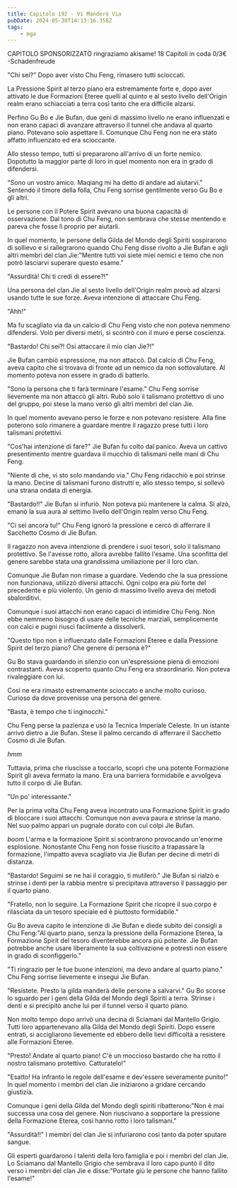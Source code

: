 ```yaml
---
title: Capitolo 192 - Vi Manderò Via
pubDate: 2024-05-30T14:13:16.358Z
tags:
    - mga
---
```



CAPITOLO SPONSORIZZATO</strong> ringraziamo akisame!
18 Capitoli in coda 0/3€
-Schadenfreude


"Chi sei?" Dopo aver visto Chu Feng, rimasero tutti scioccati.


La Pressione Spirit al terzo piano era estremamente forte e, dopo aver attivato le due Formazioni Eteree quelli al quinto e al sesto livello dell'Origin realm erano schiacciati a terra così tanto che era difficile alzarsi.


Perfino Gu Bo e Jie Bufan, due geni di massimo livello ne erano influenzati e non erano capaci di avanzare attraverso il tunnel che andava al quarto piano. Potevano solo aspettare lì. Comunque Chu Feng non ne era stato affatto influenzato ed era scioccante.


Allo stesso tempo, tutti si prepararono all'arrivo di un forte nemico. Dopotutto la maggior parte di loro in quel momento non era in grado di difendersi.


"Sono un vostro amico. Maqiang mi ha detto di andare ad aiutarvi." Sentendo il timore della folla, Chu Feng sorrise gentilmente verso Gu Bo e gli altri.


Le persone con il Potere Spirit avevano una buona capacità di osservazione. Dal tono di Chu Feng, non sembrava che stesse mentendo e pareva che fosse lì proprio per aiutarli.


In quel momento, le persone della Gilda del Mondo degli Spiriti sospirarono di sollievo e si rallegrarono quando Chu Feng disse rivolto a Jie Bufan e agli altri membri del clan Jie:"Mentre tutti voi siete miei nemici e temo che non potrò lasciarvi superare questo esame."


"Assurdità! Chi ti credi di essere?!"


Una persona del clan Jie al sesto livello dell'Origin realm provò ad alzarsi usando tutte le sue forze. Aveva intenzione di attaccare Chu Feng.


"Ahh!"


Ma fu scagliato via da un calcio di Chu Feng visto che non poteva nemmeno difendersi. Volò per diversi metri, si scontrò con il muro e perse coscienza.


"Bastardo! Chi sei?! Osi attaccare il mio clan Jie?!"


Jie Bufan cambiò espressione, ma non attaccò. Dal calcio di Chu Feng, aveva capito che si trovava di fronte ad un nemico da non sottovalutare. Al momento poteva non essere in grado di batterlo.


"Sono la persona che ti farà terminare l'esame." Chu Feng sorrise lievemente ma non attaccò gli altri. Rubò solo il talismano protettivo di uno del gruppo, poi stese la mano verso gli altri membri del clan Jie.


In quel momento avevano perso le forze e non potevano resistere. Alla fine poterono solo rimanere a guardare mentre il ragazzo prese tutti i loro talismani protettivi.


"Cos'hai intenzione di fare?" Jie Bufan fu colto dal panico. Aveva un cattivo presentimento mentre guardava il mucchio di talismani nelle mani di Chu Feng.


"Niente di che, vi sto solo mandando via." Chu Feng ridacchiò e poi strinse la mano. Decine di talismani furono distrutti e, allo stesso tempo, si sollevò una strana ondata di energia.


"Bastardo!!" Jie Bufan si infuriò. Non poteva più mantenere la calma. Si alzò, emanò la sua aura al settimo livello dell'Origin realm verso Chu Feng.


"Ci sei ancora tu!" Chu Feng ignorò la pressione e cercò di afferrare il Sacchetto Cosmo di Jie Bufan.


Il ragazzo non aveva intenzione di prendere i suoi tesori, solo il talismano protettivo. Se l'avesse rotto, allora avrebbe fallito l'esame. Una sconfitta del genere sarebbe stata una grandissima umiliazione per il loro clan.


Comunque Jie Bufan non rimase a guardare. Vedendo che la sua pressione non funzionava, utilizzò diversi attacchi. Ogni colpo era più forte del precedente e più violento. Un genio di massimo livello aveva dei metodi sbalorditivi.


Comunque i suoi attacchi non erano capaci di intimidire Chu Feng. Non ebbe nemmeno bisogno di usare delle tecniche marziali, semplicemente con calci e pugni riuscì facilmente a dissolverli.


"Questo tipo non è influenzato dalle Formazioni Eteree e dalla Pressione Spirit del terzo piano? Che genere di persona è?"


Gu Bo stava guardando in silenzio con un'espressione piena di emozioni contrastanti. Aveva scoperto quanto Chu Feng era straordinario. Non poteva rivaleggiare con lui.


Così ne era rimasto estremamente scioccato e anche molto curioso. Curioso da dove provenisse una persona del genere.


"Basta, è tempo che ti inginocchi."


Chu Feng perse la pazienza e usò la Tecnica Imperiale Celeste. In un istante arrivò dietro a Jie Bufan. Stese il palmo cercando di afferrare il Sacchetto Cosmo di Jie Bufan.


*hmm*


Tuttavia, prima che riuscisse a toccarlo, scoprì che una potente Formazione Spirit gli aveva fermato la mano. Era una barriera formidabile e avvolgeva tutto il corpo di Jie Bufan.


"Un po' interessante."


Per la prima volta Chu Feng aveva incontrato una Formazione Spirit in grado di bloccare i suoi attacchi. Comunque non aveva paura e strinse la mano. Nel suo palmo apparì un pugnale dorato con cui colpì Jie Bufan.


*boom* L'arma e la formazione Spirit si scontrarono provocando un'enorme esplosione.
Nonostante Chu Feng non fosse riuscito a trapassare la formazione, l'impatto aveva scagliato via Jie Bufan per decine di metri di distanza.


"Bastardo! Seguimi se ne hai il coraggio, ti mutilerò." Jie Bufan si rialzò e strinse i denti per la rabbia mentre si precipitava attraverso il passaggio per il quarto piano.


"Fratello, non lo seguire. La Formazione Spirit che ricopre il suo corpo è rilasciata da un tesoro speciale ed è piuttosto formidabile."


Gu Bo aveva capito le intenzione di Jie Bufan e diede subito dei consigli a Chu Feng:"Al quarto piano, senza la pressione della Formazione Eterea, la Formazione Spirit del tesoro diventerebbe ancora più potente. Jie Bufan potrebbe anche usare liberamente la sua coltivazione e potresti non essere in grado di sconfiggerlo."


"Ti ringrazio per le tue buone intenzioni, ma devo andare al quarto piano." Chu Feng sorrise lievemente e inseguì Jie Bufan.


"Resistete. Presto la gilda manderà delle persone a salvarvi." Gu Bo scorse lo sguardo per i geni della Gilda del Mondo degli Spiriti a terra. Strinse i denti e si precipitò anche lui per il tunnel verso il quarto piano.


Non molto tempo dopo arrivò una decina di Sciamani dal Mantello Grigio. Tutti loro appartenevano alla Gilda del Mondo degli Spiriti. Dopo essere entrati, si accigliarono lievemente ed ebbero delle lievi difficoltà a resistere alle Formazioni Eteree.


"Presto! Andate al quarto piano! C'è un moccioso bastardo che ha rotto il nostro talismano protettivo. Catturatelo!"


"Esatto! Ha infranto le regole dell'esame e dev'essere severamente punito!" In quel momento i membri del clan Jie iniziarono a gridare cercando giustizia.


Comunque i geni della Gilda del Mondo degli spiriti ribatterono:"Non è mai successa una cosa del genere. Non riuscivano a sopportare la pressione della Formazione Eterea, così hanno rotto i loro talismani."


"Assurdità!!" I membri del clan Jie si infuriarono così tanto da poter sputare sangue.


Gli esperti guardarono i talenti della loro famiglia e poi i membri del clan Jie. Lo Sciamano dal Mantello Grigio che sembrava il loro capo puntò il dito verso i membri del clan Jie e disse:"Portate giù le persone che hanno fallito l'esame!"



